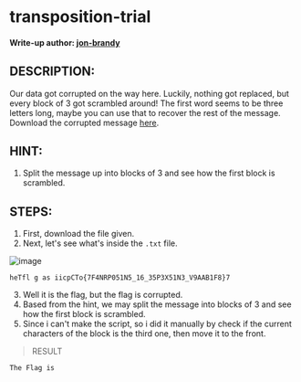 # transposition-trial
#### Write-up author: [jon-brandy](https://github.com/jon-brandy)
## DESCRIPTION:
Our data got corrupted on the way here. Luckily, nothing got replaced, but every block of 3 got scrambled around! 
The first word seems to be three letters long, maybe you can use that to recover the rest of the message. 
Download the corrupted message [here](https://github.com/jon-brandy/CTF-WRITE-UP/blob/c06314069389fda00b304e1b2d08902056967201/Asset/transposition-trial/message.txt).
## HINT:
1. Split the message up into blocks of 3 and see how the first block is scrambled.
## STEPS:
1. First, download the file given.
2. Next, let's see what's inside the `.txt` file.

![image](https://user-images.githubusercontent.com/70703371/182869969-ad1399e4-a715-429f-b416-01b3ba39f405.png)

```
heTfl g as iicpCTo{7F4NRP051N5_16_35P3X51N3_V9AAB1F8}7
```

3. Well it is the flag, but the flag is corrupted.
4. Based from the hint, we may split the message into blocks of 3 and see how the first block is scrambled.
5. Since i can't make the script, so i did it manually by check if the current characters of the block is the third one, then move it to the front.

> RESULT

```
The Flag is
```
